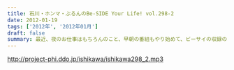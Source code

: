 ```yaml
---
title: 石川・ホンマ・ぶるんのBe-SIDE Your Life! vol.298-2
date: 2012-01-19
tags: ['2012年', '2012年01月']
draft: false
summary: 最近、夜のお仕事はもちろんのこと、早朝の番組もやり始めて、ビーサイの収録のときに極度の眠気に襲われているＮＡＭＡＥです。しかし、始発って乗ってみると意外と人が乗っている！もしかしたら始発の電車でこの番組を聴いている人がいるかもしれませんねぇ～～NAMAE
---
```


http://project-phi.ddo.jp/ishikawa/ishikawa298_2.mp3

